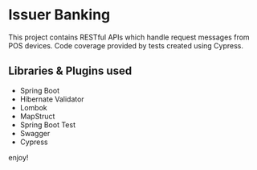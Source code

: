 # Issuer Banking

This project contains RESTful APIs which handle request messages from POS devices. Code coverage provided by tests created using Cypress.

## **Libraries & Plugins used**

- Spring Boot
- Hibernate Validator
- Lombok
- MapStruct
- Spring Boot Test
- Swagger
- Cypress

enjoy!